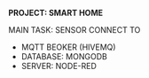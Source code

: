 **PROJECT: SMART HOME**

MAIN TASK: SENSOR CONNECT TO 
+ MQTT BEOKER (HIVEMQ)
+ DATABASE: MONGODB
+ SERVER: NODE-RED
